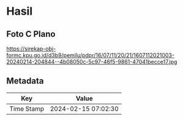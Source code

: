 # Hasil

## Foto C Plano

https://sirekap-obj-formc.kpu.go.id/d3b9/pemilu/pdpr/16/07/11/20/21/1607112021003-20240214-204844--4b08050c-5c97-46f5-9861-47041becce17.jpg


## Metadata

| Key        | Value               |
| ---------- | ------------------- |
| Time Stamp | 2024-02-15 07:02:30 |



